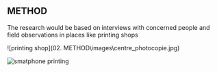## METHOD

The research would be based on interviews with concerned people and field observations in places like printing shops

![printing shop](02. METHOD\images\centre_photocopie.jpg)

![smatphone printing](imprimer-depuis.smartphone.webp)
